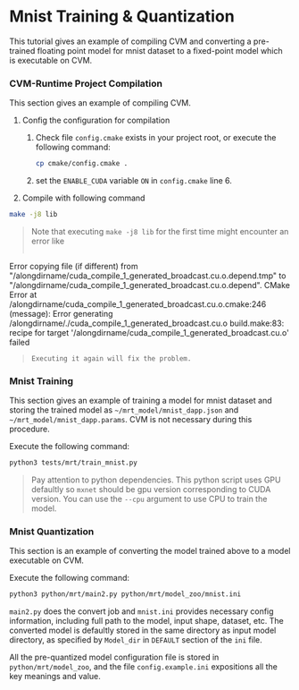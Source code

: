 # Mnist Training & Quantization

This tutorial gives an example of compiling CVM and converting a pre-trained floating point model for mnist dataset to a fixed-point model which is executable on CVM.

### CVM-Runtime Project Compilation
This section gives an example of compiling CVM.

1. Config the configuration for compilation

   1. Check file `config.cmake` exists in your project root, or execute the following command:

      ```bash
      cp cmake/config.cmake .
      ```

   2. set the `ENABLE_CUDA` variable `ON` in `config.cmake` line 6.

2. Compile with following command

```bash
make -j8 lib
```
> Note that executing `make -j8 lib` for the first time might encounter an error like
> ```
Error copying file (if different) from "/alongdirname/cuda_compile_1_generated_broadcast.cu.o.depend.tmp" to "/alongdirname/cuda_compile_1_generated_broadcast.cu.o.depend".
CMake Error at /alongdirname/cuda_compile_1_generated_broadcast.cu.o.cmake:246 (message):
	Error generating
	/alongdirname/./cuda_compile_1_generated_broadcast.cu.o
build.make:83: recipe for target '/alongdirname/cuda_compile_1_generated_broadcast.cu.o' failed
> ```
> Executing it again will fix the problem.


### Mnist Training
This section gives an example of training a model for mnist dataset and storing the trained model as `~/mrt_model/mnist_dapp.json` and `~/mrt_model/mnist_dapp.params`. CVM is not necessary during this procedure.

Execute the following command:

```bash
python3 tests/mrt/train_mnist.py
```
> Pay attention to python dependencies. This python script uses GPU defaultly so `mxnet` should be gpu version corresponding to CUDA version.
> You can use the `--cpu` argument to use CPU to train the model.

### Mnist Quantization
This section is an example of converting the model trained above to a model executable on CVM.

Execute the following command:

```bash
python3 python/mrt/main2.py python/mrt/model_zoo/mnist.ini
```
`main2.py` does the convert job and `mnist.ini` provides necessary config information, including full path to the model, input shape, dataset, etc.
The converted model is defaultly stored in the same directory as input model directory, as specified by `Model_dir` in `DEFAULT` section of the `ini` file.

 All the pre-quantized model configuration file is stored in `python/mrt/model_zoo`, and the file `config.example.ini` expositions all the key meanings and value. 